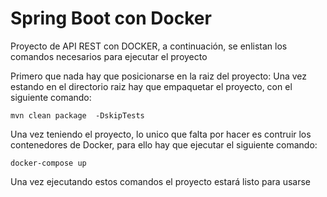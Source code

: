 Spring Boot con Docker 
==========================
Proyecto de API REST con DOCKER, a continuación, se enlistan los comandos necesarios para ejecutar el proyecto

Primero que nada hay que posicionarse en la raiz del proyecto:
Una vez estando en el directorio raiz hay que empaquetar el proyecto, con el siguiente comando:



    mvn clean package  -DskipTests


Una vez teniendo el proyecto, lo unico que falta por hacer es contruir los contenedores de Docker, para ello hay que ejecutar el siguiente comando:

    docker-compose up

Una vez ejecutando estos comandos el proyecto estará listo para usarse
